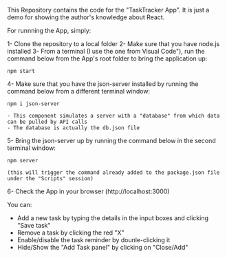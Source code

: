 This Repository contains the code for the "TaskTracker App". It is just a demo for showing the author's knowledge about React.

For runnning the App, simply:

1- Clone the repository to a local folder
2- Make sure that you have node.js installed
3- From a terminal (I use the one from Visual Code"), run the command below from the App's root folder to bring the application up:

    npm start

4- Make sure that you have the json-server installed by running the command below from a different terminal window:

    npm i json-server

    - This component simulates a server with a "database" from which data can be pulled by API calls
    - The database is actually the db.json file

5- Bring the json-server up by running the command below in the second terminal window:

    npm server

    (this will trigger the command already added to the package.json file under the "Scripts" session)

6- Check the App in your browser (http://localhost:3000)

You can:

- Add a new task by typing the details in the input boxes and clicking "Save task"
- Remove a task by clicking the red "X"
- Enable/disable the task reminder by dounle-clicking it
- Hide/Show the "Add Task panel" by clicking on "Close/Add"